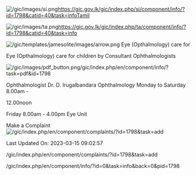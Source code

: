 <!-- Source: https://gic.gov.lk/gic/index.php/en/component/info/?id=1798&catid=40&task=info -->

![/gic/images/si.png](/gic/images/si.png)https://gic.gov.lk/gic/index.php/si/component/info/?id=1798&catid=40&task=infoTamil

![/gic/images/ta.png](/gic/images/ta.png)https://gic.gov.lk/gic/index.php/ta/component/info/?id=1798&catid=40&task=info

![/gic/templates/jamesolite/images/arrow.png](/gic/templates/jamesolite/images/arrow.png) Eye (Opthalmology) care for

Eye (Opthalmology) care for children by Consultant Ophthalmologists

![/gic/images/pdf_button.png](/gic/images/pdf_button.png)/gic/index.php/en/component/info/?task=pdf&id=1798

Ophthalmologist Dr. D. Irugalbandara Ophthalmology Monday to Saturday 8.00am -

12.00noon

Friday 8.00am - 4.00pm Eye Unit

Make a Complaint ![/gic/index.php/en/component/complaints/?id=1798&task=add](/gic/index.php/en/component/complaints/?id=1798&task=add)

Last Updated On: 2023-03-15 09:02:57

/gic/index.php/en/component/complaints/?id=1798&task=add

/gic/index.php/en/component/info/?id=0&task=info&back=0&pid=1798